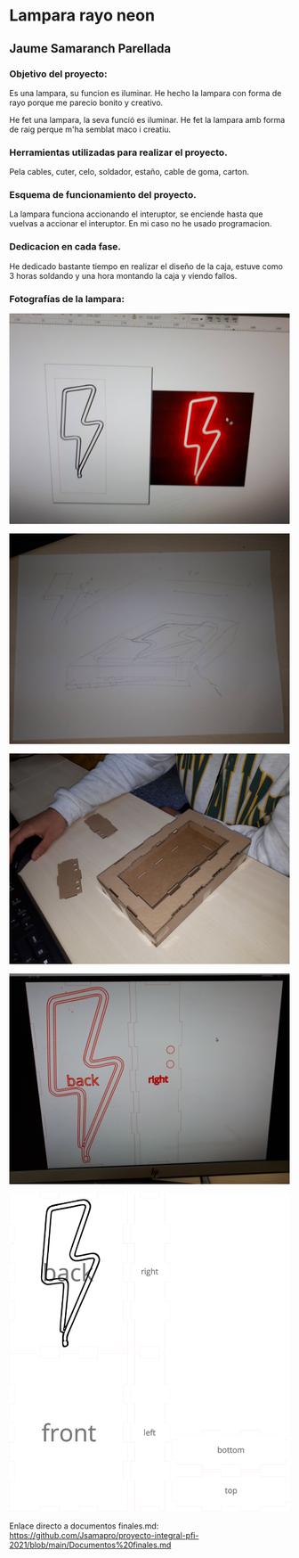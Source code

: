 # Lampara rayo neon
## Jaume Samaranch Parellada

### Objetivo del proyecto:
Es una lampara, su funcion es iluminar.
He hecho la lampara con forma de rayo porque me parecio bonito y creativo.

He fet una lampara, la seva funció es iluminar.
He fet la lampara amb forma de raig perque m'ha semblat maco i creatiu.

### Herramientas utilizadas para realizar el proyecto.

Pela cables, cuter, celo, soldador, estaño, cable de goma, carton.

### Esquema de funcionamiento del proyecto.

La lampara funciona accionando el interuptor, se enciende hasta que vuelvas a accionar el interuptor. En mi caso no he usado programacion.

### Dedicacion en cada fase.

He dedicado bastante tiempo en realizar el diseño de la caja, estuve como 3 horas soldando y una hora montando la caja y viendo fallos.

### Fotografías de la lampara:

![](https://github.com/Jsamapro/proyecto-integral-pfi-2021/blob/main/20210429_133314.jpg)

![](https://github.com/Jsamapro/proyecto-integral-pfi-2021/blob/main/20210429_133734.jpg)

![](https://github.com/Jsamapro/proyecto-integral-pfi-2021/blob/main/20210505_100513.jpg)

![](https://github.com/Jsamapro/proyecto-integral-pfi-2021/blob/main/20210505_105105.jpg)

![](https://github.com/Jsamapro/proyecto-integral-pfi-2021/blob/main/box.svg)

Enlace directo a documentos finales.md: https://github.com/Jsamapro/proyecto-integral-pfi-2021/blob/main/Documentos%20finales.md
